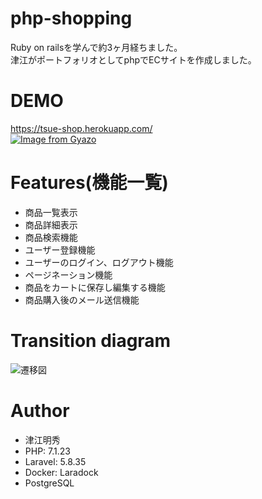 # php-shopping
Ruby on railsを学んで約3ヶ月経ちました。  
津江がポートフォリオとしてphpでECサイトを作成しました。

# DEMO
https://tsue-shop.herokuapp.com/  
[![Image from Gyazo](https://i.gyazo.com/379ef3278ae7fe627cabd7a1061d028b.gif)](https://gyazo.com/379ef3278ae7fe627cabd7a1061d028b)

# Features(機能一覧)
* 商品一覧表示
* 商品詳細表示
* 商品検索機能
* ユーザー登録機能
* ユーザーのログイン、ログアウト機能
* ページネーション機能
* 商品をカートに保存し編集する機能
* 商品購入後のメール送信機能

# Transition diagram
![遷移図](https://user-images.githubusercontent.com/56462284/70971197-bedc6000-20e3-11ea-859a-9cc349c37701.png)

# Author
* 津江明秀
* PHP: 7.1.23
* Laravel:  5.8.35
* Docker: Laradock
* PostgreSQL

